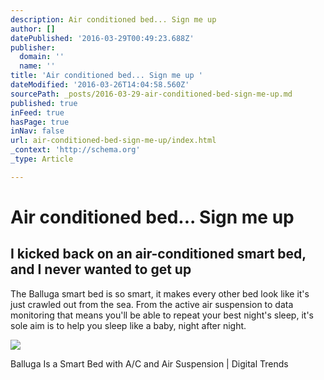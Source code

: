 ```yaml
---
description: Air conditioned bed... Sign me up
author: []
datePublished: '2016-03-29T00:49:23.688Z'
publisher:
  domain: ''
  name: ''
title: 'Air conditioned bed... Sign me up '
dateModified: '2016-03-26T14:04:58.560Z'
sourcePath: _posts/2016-03-29-air-conditioned-bed-sign-me-up.md
published: true
inFeed: true
hasPage: true
inNav: false
url: air-conditioned-bed-sign-me-up/index.html
_context: 'http://schema.org'
_type: Article

---
```

# Air conditioned bed... Sign me up 

<article style=""><h1>I kicked back on an air-conditioned smart bed, and I never wanted to get up</h1><p>The Balluga smart bed is so smart, it makes every other bed look like it's just crawled out from the sea. From the active air suspension to data monitoring that means you'll be able to repeat your best night's sleep, it's sole aim is to help you sleep like a baby, night after night.</p><img src="http://icdn3.digitaltrends.com/image/balluga-smart-bed_thumb-1200x630-c.jpg" /></article>

Balluga Is a Smart Bed with A/C and Air Suspension | Digital Trends